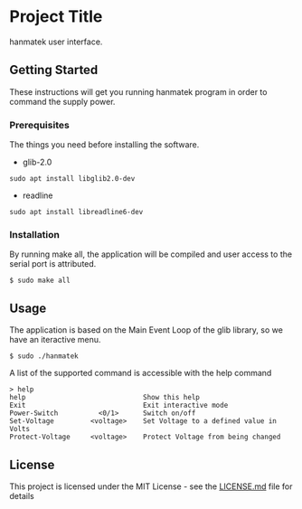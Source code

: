 # Project Title

hanmatek user interface.

## Getting Started

These instructions will get you  running hanmatek program in order to command the supply power.

### Prerequisites

The things you need before installing the software.

* glib-2.0
```
sudo apt install libglib2.0-dev
```
* readline
```
sudo apt install libreadline6-dev
```

### Installation

By running make all, the application will be compiled and user access to the serial port is attributed.

```
$ sudo make all
```

## Usage

The application is based on the Main Event Loop of the glib library, so we have an iteractive menu.

```
$ sudo ./hanmatek
```
A list of the supported command is accessible with the help command 
```
> help
help                             Show this help
Exit                             Exit interactive mode
Power-Switch          <0/1>      Switch on/off
Set-Voltage         <voltage>    Set Voltage to a defined value in Volts
Protect-Voltage     <voltage>    Protect Voltage from being changed
```

## License

This project is licensed under the MIT License - see the [LICENSE.md](LICENSE.md) file for details

